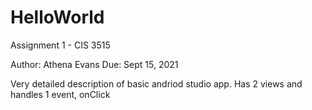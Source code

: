# HelloWorld
Assignment 1 - CIS 3515

Author: Athena Evans
Due: Sept 15, 2021

Very detailed description of basic andriod studio app. Has 2 views and handles 1 event, onClick
